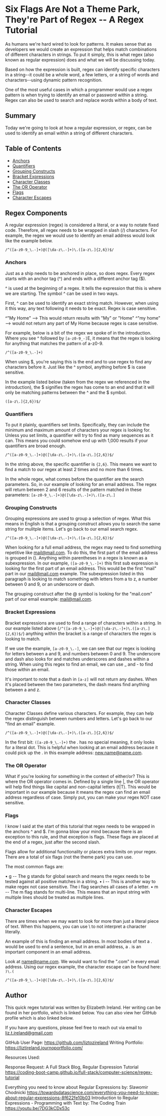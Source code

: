 # Six Flags Are Not a Theme Park, They're Part of Regex -- A Regex Tutorial

As humans we're hard wired to look for patterns. It makes sense that as developers we would create an expression that helps match combinations of different characters in strings. To put it simply, this is what regex (also known as regular expression) does and what we will be discussing today.

Based on how the expression is built, regex can identify specific characters in a string--it could be a whole word, a few letters, or a string of words and characters--using dynamic pattern recognition.

One of the most useful cases in which a programmer would use a regex pattern is when trying to identify an email or password within a string. Regex can also be used to search and replace words within a body of text. 

## Summary

Today we're going to look at how a regular expression, or regex, can be used to identify an email within a string of different characters. 

## Table of Contents

- [Anchors](#anchors)
- [Quantifiers](#quantifiers)
- [Grouping Constructs](#grouping-constructs)
- [Bracket Expressions](#bracket-expressions)
- [Character Classes](#character-classes)
- [The OR Operator](#the-or-operator)
- [Flags](#flags)
- [Character Escapes](#character-escapes)

## Regex Components

A regular expression (regex) is considered a literal, or a way to notate fixed code. Therefore, all regex needs to be wrapped in slash (/) characters. For example, the regex we would use to identify an email address would look like the example below. 

`/^([a-z0-9_\.-]+)@([\da-z\.-]+)\.([a-z\.]{2,6})$/`

### Anchors

Just as a ship needs to be anchored in place, so does regex. Every regex starts with an anchor tag (^) and ends with a different anchor tag ($).

^ is used at the beginning of a regex. It tells the expression that this is where we are starting. The symbol ^ can be used in two ways. 

First, ^ can be used to identify an exact string match. However, when using it this way, any text following it needs to be exact. Regex is case sensitive.

^"My Home" --> This would return results with "My" or "Home"
^"my home" --> would not return any part of My Home because regex is case sensitive. 

For example, below is a bit of the regex we spoke of in the introduction. Where you see ^ followed by `[a-z0-9_-]`E, it means that the regex is looking for anything that matches the pattern of a-z0-9. 

`/^([a-z0-9_\.-]+)`

When using $, you're saying this is the end and to use regex to find any characters before it. Just like the ^ symbol, anything before $ is case sensitive. 

In the example listed below (taken from the regex we referenced in the introduction), the $ signifies the regex has come to an end and that it will only be matching patterns between the ^ and the $ symbol. 

`([a-z\.]{2,6})$/`

### Quantifiers

To put it plainly, quantifiers set limits. Specifically, they can include the minimum and maximum amount of characters your regex is looking for. Unless you set limits, a quantifier will try to find as many sequences as it can. This means you could somehow end up with 1,000 results if your quantifiers are broad enough. 

`/^([a-z0-9_\.-]+)@([\da-z\.-]+)\.([a-z\.]{2,6})$/`

In the string above, the specific quantifier is `{2,6}`. This means we want to find a match to our regex at least 2 times and no more than 6 times. 

In the whole regex, what comes before the quantifier are the search parameters. So, in our example of looking for an email address. The regex will return between 2 and 6 results of the pattern matched in these parameters: `[a-z0-9_\.-]+)@([\da-z\.-]+)\.([a-z\.]`

### Grouping Constructs

Grouping expressions are used to group a selection of regex. What this means in English is that a grouping construct allows you to search the same string for mulitple items. Let's go back to our email search regex.

`/^([a-z0-9_\.-]+)@([\da-z\.-]+)\.([a-z\.]{2,6})$/`

When looking for a full email address, the regex may need to find something repetitive like mail@mail.com. To do this, the first part of the email address is grouped in (). Anything within parentheses in a regex is known as a subexpression. In our example, `([a-z0-9_\.-]+)` this first sub expression is looking for the first part of an email address. This would be the first "mail" part in our mail@mail.com example. The subexpression listed in this paragraph is looking to match something with letters from a to z, a number between 0 and 9, or an underscore or dash.

The grouping construct after the @ symbol is looking for the "mail.com" part of our email example: mail@mail.com.

### Bracket Expressions

Bracket expressions are used to find a range of characters within a string. In our example listed above (`/^([a-z0-9_\.-]+)@([\da-z\.-]+)\.([a-z\.]{2,6})$/`) anything within the bracket is a range of characters the regex is looking to match. 

If we use the example, `[a-z0-9_\.-]`, we can see that our regex is looking for letters between a and 9, and numbers between 0 and 9. The underscore and dash also looks for and matches underscores and dashes within a string. When using this regex to find an email, we can use _ and - to find those within an email.

It's important to note that a dash in `[a-z]` will not return any dashes. When it's placed between the two parameters, the dash means find anything between a and z.

### Character Classes

Character Classes define various characters. For example, they can help the regex distinguish between numbers and letters. Let's go back to our "find an email" example. 

`/^([a-z0-9_\.-]+)@([\da-z\.-]+)\.([a-z\.]{2,6})$/`

In the first bit: `([a-z0-9_\.-]+)` the . has no special meaning, it only looks for a literal dot. This is helpful when looking at an email address because it could pick up the . in this example address: new.name@name.com.

### The OR Operator

What if you're looking for something in the context of either/or? This is where the OR operator comes in. Defined by a single line |, the OR operator will help find things like capital and non-capital letters (t|T). This would be important in our example because it means the regex can find an email address regardless of case. Simply put, you can make your regex NOT case sensitive. 

### Flags

I know I said at the start of this tutorial that regex needs to be wrapped in the anchors ^ and $. I'm gonna blow your mind because there is an exception to this rule, and that exception is flags. These flags are placed at the end of a regex, just after the second slash.

Flags allow for additional functionality or places extra limits on your regex. There are a total of six flags (not the theme park) you can use. 

The most common flags are: 

• g -- The g stands for global search and means the regex needs to be tested against all positive matches in a string.
• i -- This is another way to make regex not case sensitive. The i flag searches all cases of a letter.
• m -- The m flag stands for multi-line. This means that an input string with multiple lines should be treated as multiple lines.

### Character Escapes

There are times when we may want to look for more than just a literal piece of text. When this happens, you can use \ to not interpret a character literally.

An example of this is finding an email address. In most bodies of text a . would be used to end a sentence, but in an email address, a . is an important component in an email address. 

Look at name@name.com. We would want to find the ".com" in every email address. Using our regex example, the character escape can be found here: `)\.(`

`/^([a-z0-9_\.-]+)@([\da-z\.-]+)\.([a-z\.]{2,6})$/`

## Author

This quick regex tutorial was written by Elizabeth Ireland. Her writing can be found in her portfolio, which is linked below. 
You can also view her GitHub profile which is also linked below. 

If you have any questions, please feel free to reach out via email to liz.t.ireland@gmail.com

GitHub User Page: https://github.com/liztozireland 
Writing Portfolio: https://liztireland.journoportfolio.com/ 

Resources Used:

Response Request: A Full Stack Blog, Regular Expression Tutorial
https://coding-boot-camp.github.io/full-stack/computer-science/regex-tutorial 

Everything you need to know about Regular Expressions by: Slawomir Chodnicki
https://towardsdatascience.com/everything-you-need-to-know-about-regular-expressions-8f622fe10b03 
Introduction to Regular Expressions - Programming with Text by: The Coding Train
https://youtu.be/7DG3kCDx53c 